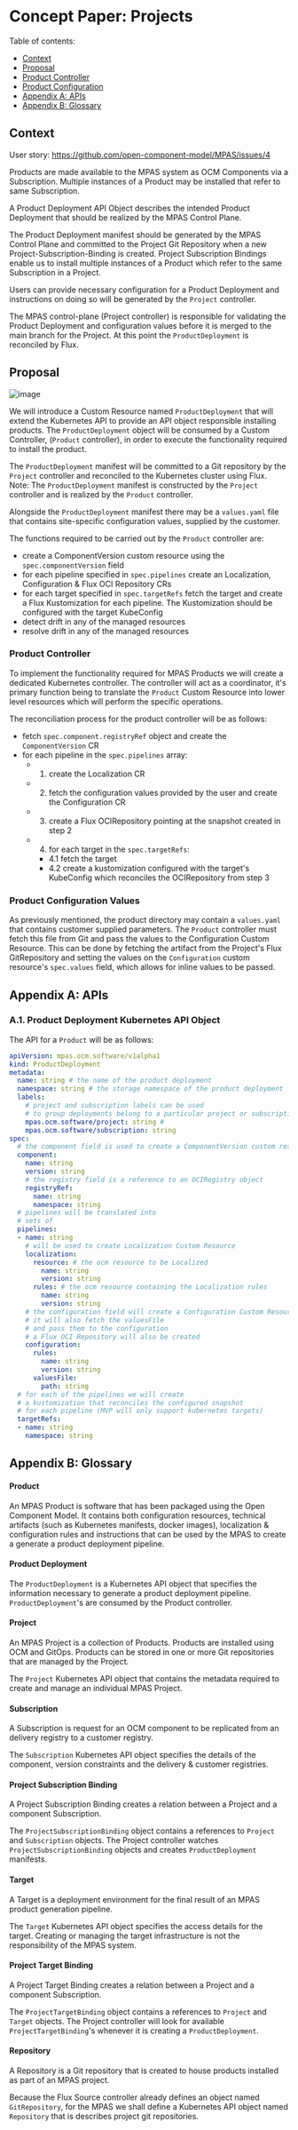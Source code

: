 # Concept Paper: Projects

Table of contents:
- [Context](#context)
- [Proposal](#proposal)
- [Product Controller](#product-controller)
- [Product Configuration](#product-configuration-values)
- [Appendix A: APIs](#appendix-a-apis)
- [Appendix B: Glossary](#appendix-b-glossary)

## Context

User story: https://github.com/open-component-model/MPAS/issues/4

Products are made available to the MPAS system as OCM Components via a Subscription. Multiple instances of a Product may be installed that refer to same Subscription.

A Product Deployment API Object describes the intended Product Deployment that should be realized by the MPAS Control Plane.

The Product Deployment manifest should be generated by the MPAS Control Plane and committed to the Project Git Repository when a new Project-Subscription-Binding is created. Project Subscription Bindings enable us to install multiple instances of a Product which refer to the same Subscription in a Project.

Users can provide necessary configuration for a Product Deployment and instructions on doing so will be generated by the `Project`  controller.

The MPAS control-plane (Project controller) is responsible for validating the Product Deployment and configuration values before it is merged to the main branch for the Project. At this point the `ProductDeployment` is reconciled by Flux.

## Proposal

![image](https://user-images.githubusercontent.com/4415593/226614131-3fd68575-3410-4865-9ba2-628bce1a3547.png)

We will introduce a Custom Resource named `ProductDeployment` that will extend the Kubernetes API to provide an API object responsible installing products. The `ProductDeployment` object will be consumed by a Custom Controller, (`Product` controller), in order to execute the functionality required to install the product.

The `ProductDeployment` manifest will be committed to a Git repository by the `Project` controller and reconciled to the Kubernetes cluster using Flux. Note: The `ProductDeployment` manifest is constructed by the `Project` controller and is realized by the `Product` controller.

Alongside the `ProductDeployment` manifest there may be a `values.yaml` file that contains site-specific configuration values, supplied by the customer.

The functions required to be carried out by the `Product` controller are:
- create a ComponentVersion custom resource using the `spec.componentVersion` field
- for each pipeline specified in `spec.pipelines` create an Localization, Configuration & Flux OCI Repository CRs
- for each target specified in `spec.targetRefs` fetch the target and create a Flux Kustomization for each pipeline. The Kustomization should be configured with the target KubeConfig
- detect drift in any of the managed resources
- resolve drift in any of the managed resources

### Product Controller

To implement the functionality required for MPAS Products we will create a dedicated Kubernetes controller. The controller will act as a coordinator, it's primary function being to translate the `Product` Custom Resource into lower level resources which will perform the specific operations.

The reconciliation process for the product controller will be as follows:
- fetch `spec.component.registryRef` object and create the `ComponentVersion` CR
- for each pipeline in the `spec.pipelines` array:
  - 1. create the Localization CR
  - 2. fetch the configuration values provided by the user and create the Configuration CR
  - 3. create a Flux OCIRepository pointing at the snapshot created in step 2
  - 4. for each target in the `spec.targetRefs`:
      - 4.1 fetch the target
      - 4.2 create a kustomization configured with the target's KubeConfig which reconciles the OCIRepository from step 3

### Product Configuration Values

As previously mentioned, the product directory may contain a `values.yaml` that contains customer supplied parameters. The `Product` controller must fetch this file from Git and pass the values to the Configuration Custom Resource. This can be done by fetching the artifact from the Project's Flux GitRepository and setting the values on the `Configuration` custom resource's `spec.values` field, which allows for inline values to be passed.

## Appendix A: APIs

### A.1. Product Deployment Kubernetes API Object

The API for a `Product` will be as follows:

```yaml
apiVersion: mpas.ocm.software/v1alpha1
kind: ProductDeployment
metadata:
  name: string # the name of the product deployment
  namespace: string # the storage namespace of the product deployment
  labels:
    # project and subscription labels can be used
    # to group deployments belong to a particular project or subscription
    mpas.ocm.software/project: string #
    mpas.ocm.software/subscription: string
spec:
  # the component field is used to create a ComponentVersion custom resource
  component:
    name: string
    version: string
    # the registry field is a reference to an OCIRegistry object
    registryRef:
      name: string
      namespace: string
  # pipelines will be translated into
  # sets of
  pipelines:
  - name: string
    # will be used to create Localization Custom Resource
    localization:
      resource: # the ocm resource to be Localized
        name: string
        version: string
      rules: # the ocm resource containing the Localization rules
        name: string
        version: string
    # the configuration field will create a Configuration Custom Resource
    # it will also fetch the valuesFile
    # and pass them to the configuration
    # a Flux OCI Repository will also be created
    configuration:
      rules:
        name: string
        version: string
      valuesFile:
        path: string
  # for each of the pipelines we will create
  # a kustomization that reconciles the configured snapshot
  # for each pipeline (MVP will only support kubernetes targets)
  targetRefs:
  - name: string
    namespace: string
```

## Appendix B: Glossary

#### Product

An MPAS Product is software that has been packaged using the Open Component Model. It contains both configuration resources, technical artifacts (such as Kubernetes manifests, docker images), localization & configuration rules and instructions that can be used by the MPAS to create a generate a product deployment pipeline.

#### Product Deployment

The `ProductDeployment` is a Kubernetes API object that specifies the information necessary to generate a product deployment pipeline. `ProductDeployment`'s are consumed by the Product controller.

#### Project

An MPAS Project is a collection of Products. Products are installed using OCM and GitOps. Products can be stored in one or more Git repositories that are managed by the Project.

The `Project` Kubernetes API object that contains the metadata required to create and manage an individual MPAS Project.

#### Subscription

A Subscription is request for an OCM component to be replicated from an delivery registry to a customer registry.

The `Subscription` Kubernetes API object specifies the details of the component, version constraints and the delivery & customer registries.

#### Project Subscription Binding

A Project Subscription Binding creates a relation between a Project and a component Subscription.

The `ProjectSubscriptionBinding` object contains a references to `Project` and `Subscription` objects. The Project controller watches `ProjectSubscriptionBinding` objects and creates `ProductDeployment` manifests.

#### Target

A Target is a deployment environment for the final result of an MPAS product generation pipeline.

The `Target` Kubernetes API object specifies the access details for the target. Creating or managing the target infrastructure is not the responsibility of the MPAS system.

#### Project Target Binding

A Project Target Binding creates a relation between a Project and a component Subscription.

The `ProjectTargetBinding` object contains a references to `Project` and `Target` objects. The Project controller will look for available `ProjectTargetBinding`'s whenever it is creating a `ProductDeployment`.

#### Repository

A Repository is a Git repository that is created to house products installed as part of an MPAS project.

Because the Flux Source controller already defines an object named `GitRepository`, for the MPAS we shall define a Kubernetes API object named `Repository` that is describes project git repositories.
